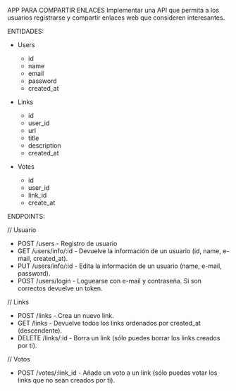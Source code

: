 APP PARA COMPARTIR ENLACES
Implementar una API que permita a los usuarios registrarse y compartir enlaces web que consideren interesantes.

ENTIDADES:

- Users
    - id
    - name
    - email
    - password
    - created_at
- Links
    - id
    - user_id
    - url
    - title
    - description
    - created_at

- Votes
    - id
    - user_id
    - link_id
    - create_at


ENDPOINTS:

// Usuario
- POST /users - Registro de usuario
- GET /users/info/:id - Devuelve la información de un usuario (id, name, e-mail, created_at).
- PUT /users/info/:id - Edita la información de un usuario (name, e-mail, password).
- POST /users/login - Loguearse con e-mail y contraseña. Si son correctos devuelve un token.

// Links
- POST /links - Crea un nuevo link.
- GET /links - Devuelve todos los links ordenados por created_at (descendente).
- DELETE /links/:id - Borra un link (sólo puedes borrar los links creados por ti).

// Votos
- POST /votes/:link_id - Añade un voto a un link (sólo puedes votar los links que no sean creados por ti).

